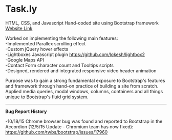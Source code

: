 # Task.ly

HTML, CSS, and Javascript Hand-coded site using Bootstrap framework<br>
[Website Link](http://task-ly.netlify.com)

Worked on implementing the following main features:<br>
-Implemented Parallex scrolling effect<br>
-Custom jQuery hover effects<br>
-Lightboxes Javascript plugin https://github.com/lokesh/lightbox2<br>
-Google Maps API<br>
-Contact Form character count and Tooltips scripts<br>
-Designed, rendered and integrated responsive video header animation<br>


Purpose was to gain a strong fundamental exposure to Bootstrap's features and framework through hand-on practice of building a site from scratch. Applied media queries, modal windows, columns, containers and all things unique to Bootstrap's fluid grid system.

---
**Bug Report History**

-10/18/15 Chrome browser bug was found and reported to Bootstrap in the Accordion (12/5/15 Update - Chromium team has now fixed): https://github.com/twbs/bootstrap/issues/17960

